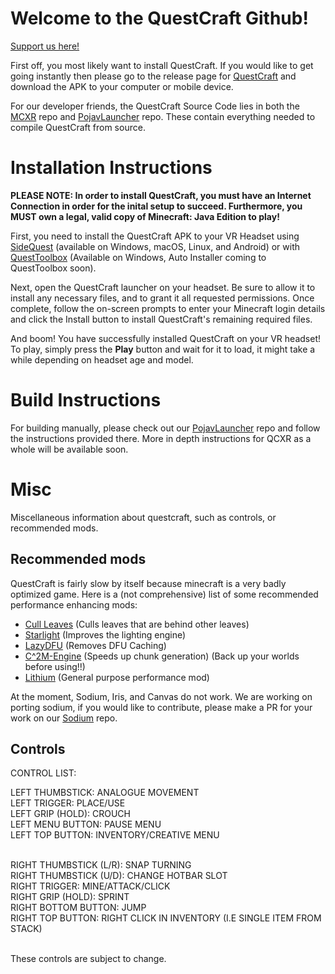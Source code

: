 # Welcome to the QuestCraft Github!
[Support us here!](https://www.patreon.com/QuestCraftXR)

First off, you most likely want to install QuestCraft. If you would like to get going instantly then please go to the release page for [QuestCraft](https://github.com/QuestCraftPlusPlus/QuestCraft/releases/latest) and download the APK to your computer or mobile device.

For our developer friends, the QuestCraft Source Code lies in both the [MCXR](https://github.com/QuestCraftPlusPlus/MCXR) repo and [PojavLauncher](https://github.com/QuestCraftPlusPlus/PojavLauncher) repo. These contain everything needed to compile QuestCraft from source.
# Installation Instructions

**PLEASE NOTE: In order to install QuestCraft, you must have an Internet Connection in order for the inital setup to succeed. Furthermore, you MUST own a legal, valid copy of Minecraft: Java Edition to play!**

First, you need to install the QuestCraft APK to your VR Headset using [SideQuest](https://sidequestvr.com) (available on Windows, macOS, Linux, and Android) or with [QuestToolbox](https://github.com/mitchv2020/QuestToolbox) (Available on Windows, Auto Installer coming to QuestToolbox soon).

Next, open the QuestCraft launcher on your headset. Be sure to allow it to install any necessary files, and to grant it all requested permissions. Once complete, follow the on-screen prompts to enter your Minecraft login details and click the Install button to install QuestCraft's remaining required files.

And boom! You have successfully installed QuestCraft on your VR headset! To play, simply press the **Play** button and wait for it to load, it might take a while depending on headset age and model.

# Build Instructions

For building manually, please check out our [PojavLauncher](https://github.com/QuestCraftPlusPlus/PojavLauncher) repo and follow the instructions provided there. More in depth instructions for QCXR as a whole will be available soon.

# Misc
Miscellaneous information about questcraft, such as controls, or recommended mods. 

## Recommended mods

QuestCraft is fairly slow by itself because minecraft is a very badly optimized game. Here is a (not comprehensive) list of some recommended performance enhancing mods:
- [Cull Leaves](https://curseforge.com/minecraft/mc-mods/cull-leaves) (Culls leaves that are behind other leaves)
- [Starlight](https://curseforge.com/minecraft/mc-mods/starlight) (Improves the lighting engine)
- [LazyDFU](https://curseforge.com/minecraft/mc-mods/lazydfu) (Removes DFU Caching)
- [C^2M-Engine](https://github.com/RelativityMC/C2ME-fabric) (Speeds up chunk generation) (Back up your worlds before using!!)
- [Lithium](https://www.curseforge.com/minecraft/mc-mods/lithium) (General purpose performance mod)

At the moment, Sodium, Iris, and Canvas do not work. We are working on porting sodium, if you would like to contribute, please make a PR for your work on our [Sodium](https://github.com/QuestCraftPlusPlus/sodium-fabric) repo.

## Controls
CONTROL LIST:

LEFT THUMBSTICK: ANALOGUE MOVEMENT <br/>
LEFT TRIGGER: PLACE/USE <br/>
LEFT GRIP (HOLD): CROUCH <br/>
LEFT MENU BUTTON: PAUSE MENU <br/>
LEFT TOP BUTTON: INVENTORY/CREATIVE MENU <br/><br/>

RIGHT THUMBSTICK (L/R): SNAP TURNING <br/>
RIGHT THUMBSTICK (U/D): CHANGE HOTBAR SLOT <br/>
RIGHT TRIGGER: MINE/ATTACK/CLICK <br/>
RIGHT GRIP (HOLD): SPRINT <br/>
RIGHT BOTTOM BUTTON: JUMP <br/>
RIGHT TOP BUTTON: RIGHT CLICK IN INVENTORY (I.E SINGLE ITEM FROM STACK) <br/><br/>

These controls are subject to change.

